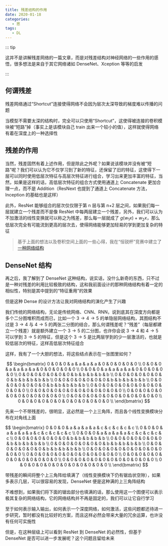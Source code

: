 ```yaml
---
title: 残差结构的作用
date: 2020-01-18
categories:
   - 思
tags:
   - DL
---
```


::: tip

这并不是讲解残差网络的一篇文章，而是对残差结构对神经网络的一些作用的感悟，很多想法是来自于其它网络诸如 DenseNet、Xception 等等的启发

:::

## 何谓残差

残差网络通过“Shortcut”连接使得网络不会因为层次太深导致的梯度难以传播的问题

当模型不需要太深的结构时，完全可以只使用“Shortcut”，这使得被连接的卷积模块被“短路”掉（事实上是该模块自己 train 出来一个较小的值），这样就使得网络有着在深度上的一种选择性

## 残差的作用

当然，残差固然有着上述作用，但是除此之外呢？如果说该模块并没有被“短路”呢？我们可以认为它不仅学习到了新的特征，还保留了旧的特征，这使得下一层可以同时使用低层次特征与高层次特征进行组合，学习出来更加丰富的特征，当然，如果是这样的话，高低层次特征的组合方式使用通道上 Concatenate 更加合理一点，而不是 Addition（ResNext 也提到了通道上 Concatenate 方法，Inception 的基础也是这样）

此外，ResNet 能够组合的层次仅仅限于第 n 层与第 n+2 层之间，如果我们每一层就建立一个残差而不是像 ResNet 中每两层建立一个残差，另外，我们可以认为不加激活的线性变换就可以称之为残差，那么每一层就成了 $g(w_1x) + w_2x$，那么低层次完全有可能流到更高的层次去，使得网络能够更加轻易的学到更加复杂的特征

> 基于上面的想法以及卷积空间上面的一些心得，我在“恒锐杯”竞赛中建立了[一种网络结构](https://zsync.github.io/shoeprint-recognition/#/model?id=???)

## DenseNet 结构

再之后，我了解到了 DenseNet 这种结构，说实话，没什么新奇的东西，只不过是一种对残差的利用比较极致的结构，这和我前面设计的那种网络结构有着一定的相似性，特别是其中提到的“特征重用”的效果

但是这种 Dense 的设计方法让我对网络结构的演化产生了兴趣

我们传统的网络结构，无论是传统网络、CNN、RNN，说到底其在深度方向都是多个二分图堆积而成而已，比如一个 $3 \to 4 \to 5$ 的单隐层网络结构，其图结构不过是 $3 \to 4$ 与 $4 \to 5$ 的两张二分图的结合，那么何谓残差呢？“残差”（每层都建立一个残差）就是额外建立一个 $3 \to 5$ 的二分图，也许你会说 $3 \to 4$ 和 $4 \to 5$ 可以学到 $3 \to 5$ 的特征，但是这个 $3 \to 5$ 是比两层学到的少一层激活的，也就是较低层次的特征，这样高低层次特征组合

这样，我有了一个大胆的想法，将这些结点表示在一张图里如何？

$$
\begin{bmatrix}
0 & 0 & 0 & a & a & a & a & 0 & 0 & 0 & 0 & 0 \\
0 & 0 & 0 & a & a & a & a & 0 & 0 & 0 & 0 & 0 \\
0 & 0 & 0 & a & a & a & a & 0 & 0 & 0 & 0 & 0 \\
0 & 0 & 0 & 0 & 0 & 0 & 0 & b & b & b & b & b \\
0 & 0 & 0 & 0 & 0 & 0 & 0 & b & b & b & b & b \\
0 & 0 & 0 & 0 & 0 & 0 & 0 & b & b & b & b & b \\
0 & 0 & 0 & 0 & 0 & 0 & 0 & b & b & b & b & b \\
0 & 0 & 0 & 0 & 0 & 0 & 0 & 0 & 0 & 0 & 0 & 0 \\
0 & 0 & 0 & 0 & 0 & 0 & 0 & 0 & 0 & 0 & 0 & 0 \\
0 & 0 & 0 & 0 & 0 & 0 & 0 & 0 & 0 & 0 & 0 & 0 \\
0 & 0 & 0 & 0 & 0 & 0 & 0 & 0 & 0 & 0 & 0 & 0 \\
0 & 0 & 0 & 0 & 0 & 0 & 0 & 0 & 0 & 0 & 0 & 0 \\
\end{bmatrix}
$$

先来一个不带残差的，很明显，这必然是一个上三角阵，而且各个线性变换模块分布在对角线上面

$$
\begin{bmatrix}
0 & 0 & 0 & a & a & a & a & c & c & c & c & c \\
0 & 0 & 0 & a & a & a & a & c & c & c & c & c \\
0 & 0 & 0 & a & a & a & a & c & c & c & c & c \\
0 & 0 & 0 & 0 & 0 & 0 & 0 & b & b & b & b & b \\
0 & 0 & 0 & 0 & 0 & 0 & 0 & b & b & b & b & b \\
0 & 0 & 0 & 0 & 0 & 0 & 0 & b & b & b & b & b \\
0 & 0 & 0 & 0 & 0 & 0 & 0 & b & b & b & b & b \\
0 & 0 & 0 & 0 & 0 & 0 & 0 & 0 & 0 & 0 & 0 & 0 \\
0 & 0 & 0 & 0 & 0 & 0 & 0 & 0 & 0 & 0 & 0 & 0 \\
0 & 0 & 0 & 0 & 0 & 0 & 0 & 0 & 0 & 0 & 0 & 0 \\
0 & 0 & 0 & 0 & 0 & 0 & 0 & 0 & 0 & 0 & 0 & 0 \\
0 & 0 & 0 & 0 & 0 & 0 & 0 & 0 & 0 & 0 & 0 & 0 \\
\end{bmatrix}
$$

带残差的瞬间将整个上三角阵给填满了（线性变换模块下仍有锯齿状空隙），如果多表示几层，可以很容易的发现，DenseNet 便是这种满的上三角阵结构

不难想到，如果我们将下面的锯齿部分也填满的话，那么使用这一个图便可以表示极其复杂的网络结构，它的网络结构并不再是固定的，我们可以让它自行学习

至于如何表示输入输出，如何表示一个深度网络，如何激活，这些问题都还待进一步研究，暂时都没有比较好的方案，而且这样必然会带来大量的冗余运算，也许没有任何可实施性

但是，在这种层级上可以看到 ResNet 到 DenseNet 的必然性，但基于 DenseNet 是否可以进一步发展呢？这个问题且留给未来
